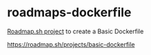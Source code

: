 # roadmaps-dockerfile

[Roadmap.sh project](https://roadmap.sh) to create a Basic Dockerfile

https://roadmap.sh/projects/basic-dockerfile
